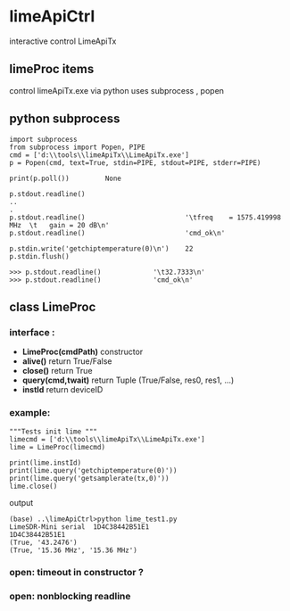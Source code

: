 # limeApiCtrl
interactive control LimeApiTx

## limeProc items
control limeApiTx.exe via python 
uses subprocess , popen

## python subprocess
````
import subprocess
from subprocess import Popen, PIPE
cmd = ['d:\\tools\\limeApiTx\\LimeApiTx.exe']
p = Popen(cmd, text=True, stdin=PIPE, stdout=PIPE, stderr=PIPE)

print(p.poll())			None

p.stdout.readline()
..
.
p.stdout.readline()							'\tfreq    = 1575.419998 MHz  \t   gain = 20 dB\n'
p.stdout.readline()							'cmd_ok\n'

p.stdin.write('getchiptemperature(0)\n')	22
p.stdin.flush()

>>> p.stdout.readline()				'\t32.7333\n'
>>> p.stdout.readline()				'cmd_ok\n'
````

## class LimeProc 

### interface :
- **LimeProc(cmdPath)** constructor
- **alive()**       return True/False
- **close()**       return True
- **query(cmd,twait)**    return Tuple (True/False, res0, res1, ...)
- **instId**        return deviceID

### example:
    """Tests init lime """
    limecmd = ['d:\\tools\\limeApiTx\\LimeApiTx.exe']
    lime = LimeProc(limecmd)

    print(lime.instId)
    print(lime.query('getchiptemperature(0)'))
    print(lime.query('getsamplerate(tx,0)'))
    lime.close()

output
````
(base) ..\limeApiCtrl>python lime_test1.py
LimeSDR-Mini serial  1D4C38442B51E1
1D4C38442B51E1
(True, '43.2476')
(True, '15.36 MHz', '15.36 MHz')
````
### open: timeout in constructor ?
### open: nonblocking readline



